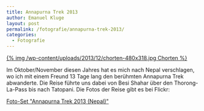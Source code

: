 ```yaml
---
title: Annapurna Trek 2013
author: Emanuel Kluge
layout: post
permalink: /fotografie/annapurna-trek-2013/
categories:
  - Fotografie
---
```


<a href="/wp-content/uploads/2013/12/chorten.jpg" rel="lightbox">
  {% img /wp-content/uploads/2013/12/chorten-480x318.jpg Chorten %}
</a>

Im Oktober/November diesen Jahres hat es mich nach Nepal verschlagen, wo ich mit einem Freund 13 Tage lang den berühmten Annapurna Trek abwanderte. Die Reise führte uns dabei von Besi Shahar über den Thorong-La-Pass bis nach Tatopani. Die Fotos der Reise gibt es bei Flickr:

[Foto-Set "Annapurna Trek 2013 (Nepal)"](http://www.flickr.com/photos/herschel_r/sets/72157639122555503/)
